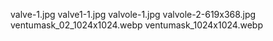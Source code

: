 valve-1.jpg
valve1-1.jpg
valvole-1.jpg
valvole-2-619x368.jpg
ventumask_02_1024x1024.webp
ventumask_1024x1024.webp